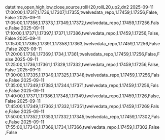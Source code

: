 datetime,open,high,low,close,source,rollH20,rollL20,up2,dn2
2025-09-11 17:00:00,1.17317,1.1736,1.17307,1.17355,twelvedata_repo,1.17459,1.17256,False,False
2025-09-11 17:05:00,1.17356,1.17373,1.17349,1.17372,twelvedata_repo,1.17459,1.17256,False,False
2025-09-11 17:10:00,1.17371,1.17397,1.17371,1.17386,twelvedata_repo,1.17459,1.17256,False,False
2025-09-11 17:15:00,1.17385,1.17391,1.17358,1.17363,twelvedata_repo,1.17459,1.17256,False,False
2025-09-11 17:20:00,1.1736,1.17369,1.1734,1.17361,twelvedata_repo,1.17459,1.17256,False,False
2025-09-11 17:25:00,1.1736,1.17361,1.17329,1.17332,twelvedata_repo,1.17459,1.17256,False,False
2025-09-11 17:30:00,1.17335,1.17349,1.17325,1.17348,twelvedata_repo,1.17459,1.17256,False,False
2025-09-11 17:35:00,1.17349,1.17383,1.17344,1.17371,twelvedata_repo,1.17459,1.17256,False,False
2025-09-11 17:40:00,1.17371,1.17386,1.17348,1.17349,twelvedata_repo,1.17459,1.1726,False,False
2025-09-11 17:45:00,1.17349,1.17362,1.17332,1.17351,twelvedata_repo,1.17459,1.17269,False,False
2025-09-11 17:50:00,1.17352,1.17353,1.17332,1.17345,twelvedata_repo,1.17459,1.17302,False,False
2025-09-11 17:55:00,1.17343,1.17369,1.1734,1.17366,twelvedata_repo,1.17459,1.17302,False,False
